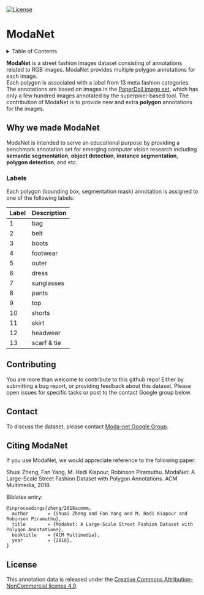 [![License](https://img.shields.io/badge/License-BSD%203--Clause-blue.svg)](https://opensource.org/licenses/BSD-3-Clause)
# ModaNet

<details><summary>Table of Contents</summary><p>

* [Why we made ModaNet](#why-we-made-modanet)
* [Labels](#labels)
* [Contributing](#contributing)
* [Contact](#contact)
* [Citing Fashion-ModaNet](#citing-modanet)
</p></details><p></p>


**ModaNet** is a street fashion images dataset consisting of annotations related to RGB images. 
ModaNet provides multiple polygon annotations for each image.  
Each polygon is associated with a label from 13 meta fashion categories. The annotations are based on images in the [PaperDoll image set](http://vision.is.tohoku.ac.jp/~kyamagu/research/paperdoll/), which has only a few hundred images annotated by the superpixel-based tool. The contribution of ModaNet is to provide new and extra **polygon** annotations for the images.


## Why we made ModaNet

ModaNet is intended to serve an educational purpose by providing a benchmark annotation set for emerging computer vision research including **semantic segmentation**, **object detection**, **instance segmentation**, **polygon detection**, and etc.


### Labels
Each polygon (bounding box, segmentation mask) annotation is assigned to one of the following labels:

| Label | Description |
| --- | --- |
| 1 | bag |
| 2 | belt |
| 3 | boots |
| 4 | footwear |
| 5 | outer |
| 6 | dress |
| 7 | sunglasses |
| 8 | pants |
| 9 | top |
|10 | shorts |
|11 | skirt |
|12 | headwear |
|13 | scarf & tie |

## Contributing
You are more than welcome to contribute to this github repo! Either by submitting a bug report, or providing feedback about this dataset. Please open issues for specific tasks or post to the contact Google group below.


## Contact
To discuss the dataset, please contact [Moda-net Google Group](https://groups.google.com/forum/#!forum/moda-net).


## Citing ModaNet
If you use ModaNet, we would appreciate reference to the following paper:

Shuai Zheng, Fan Yang, M. Hadi Kiapour, Robinson Piramuthu. ModaNet: A Large-Scale Street Fashion Dataset with Polygon Annotations. ACM Multimedia, 2018.


Biblatex entry:
```
@inproceedings{zheng/2018acmmm,
  author       = {Shuai Zheng and Fan Yang and M. Hadi Kiapour and Robinson Piramuthu},
  title        = {ModaNet: A Large-Scale Street Fashion Dataset with Polygon Annotations},
  booktitle    = {ACM Multimedia},
  year         = {2018},
}
```
## License
This annotation data is released under the [Creative Commons Attribution-NonCommercial license 4.0](https://creativecommons.org/licenses/by-nc/4.0/).


